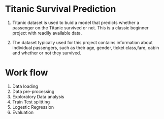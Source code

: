 # Titanic Survival Prediction
1. Titanic dataset is used to buid a model that predicts whether a passenger on the Titanic survived or not. This is a classic beginner project with readily available data.

2. The dataset typically used for this project contains information about individual passengers, such as their age, gender, ticket class,fare, cabin and whether or not they survived.

# Work flow
1. Data loading
2. Data pre-processing
3. Exploratory Data analysis
4. Train Test splitting
5. Logestic Regression
6. Evaluation
